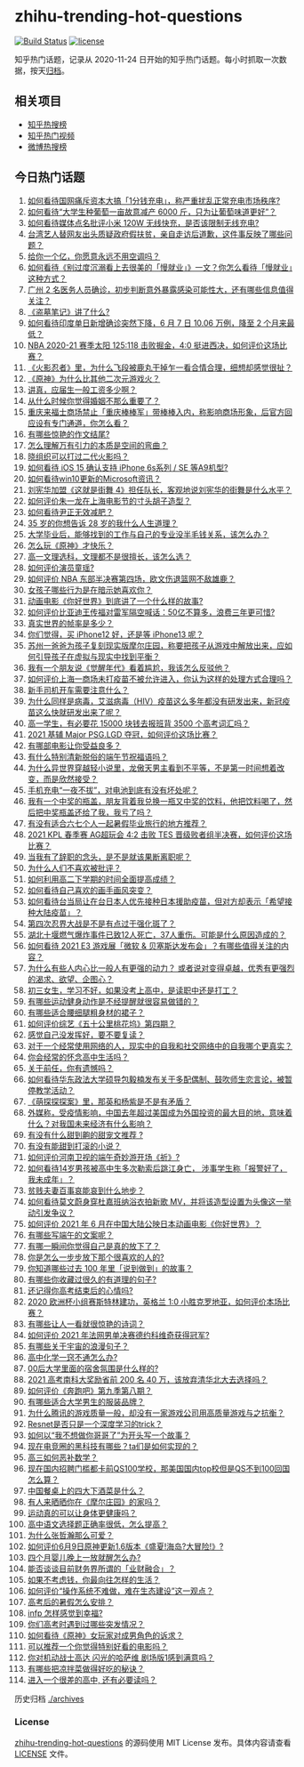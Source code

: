 # zhihu-trending-hot-questions

[![Build Status](https://github.com/justjavac/zhihu-trending-hot-questions/workflows/ci/badge.svg?branch=master)](https://github.com/justjavac/zhihu-trending-hot-questions/actions)
[![license](https://img.shields.io/github/license/justjavac/zhihu-trending-hot-questions)](https://github.com/justjavac/zhihu-trending-hot-questions/blob/master/LICENSE)

知乎热门话题，记录从 2020-11-24 日开始的知乎热门话题。每小时抓取一次数据，按天[归档](./archives)。

## 相关项目

- [知乎热搜榜](https://github.com/justjavac/zhihu-trending-top-search)
- [知乎热门视频](https://github.com/justjavac/zhihu-trending-hot-video)
- [微博热搜榜](https://github.com/justjavac/weibo-trending-hot-search)

## 今日热门话题

<!-- BEGIN -->
<!-- 最后更新时间 Mon Jun 14 2021 15:09:26 GMT+0800 (China Standard Time) -->

1. [如何看待国网痛斥资本大搞「1分钱充电」，称严重扰乱正常充电市场秩序?](https://www.zhihu.com/question/464766118)
2. [如何看待“大学生种葡萄一亩故意减产 6000
   斤，只为让葡萄味道更好”？](https://www.zhihu.com/question/464455061)
3. [如何看待媒体点名批评小米 120W 无线快充，是否该限制无线充电?](https://www.zhihu.com/question/464750035)
4. [台湾艺人替网友出头质疑政府假扶贫，亲自走访后道歉，这件事反映了哪些问题？](https://www.zhihu.com/question/464604915)
5. [给你一个亿，你愿意永远不用空调吗？](https://www.zhihu.com/question/461752259)
6. [如何看待《别过度沉溺看上去很美的「慢就业」》一文？你怎么看待「慢就业」这种方式？](https://www.zhihu.com/question/464448399)
7. [广州 2
   名医务人员确诊，初步判断意外暴露感染可能性大，还有哪些信息值得关注？](https://www.zhihu.com/question/464902327)
8. [《盗墓笔记》讲了什么?](https://www.zhihu.com/question/32090742)
9. [如何看待印度单日新增确诊突然下降，6 月 7 日 10.06 万例，降至 2
   个月来最低？](https://www.zhihu.com/question/464053148)
10. [NBA 2020-21 赛季太阳 125:118 击败掘金，4:0
    挺进西决，如何评价这场比赛？](https://www.zhihu.com/question/464894466)
11. [《火影忍者》里，为什么飞段被鹿丸干掉乍一看合情合理，细想却感觉很扯？](https://www.zhihu.com/question/459621987)
12. [《原神》为什么比其他二次元游戏火？](https://www.zhihu.com/question/463779591)
13. [讲真，应届生一般工资多少啊？](https://www.zhihu.com/question/58570383)
14. [从什么时候你觉得婚姻不那么重要了？](https://www.zhihu.com/question/454383382)
15. [重庆来福士商场禁止「重庆棒棒军」带棒棒入内，称影响商场形象，后官方回应设有专门通道，你怎么看？](https://www.zhihu.com/question/464277644)
16. [有哪些惊艳的作文结尾?](https://www.zhihu.com/question/369181074)
17. [怎么理解万有引力的本质是空间的弯曲？](https://www.zhihu.com/question/330796123)
18. [晓组织可以打过二代火影吗？](https://www.zhihu.com/question/462986796)
19. [如何看待 iOS 15 确认支持 iPhone 6s系列 / SE
    等A9机型?](https://www.zhihu.com/question/463795738)
20. [如何看待win10更新的Microsoft资讯？](https://www.zhihu.com/question/464120290)
21. [刘宪华加盟《这就是街舞
    4》担任队长，客观地说刘宪华的街舞是什么水平？](https://www.zhihu.com/question/464486529)
22. [如何评价朱一龙在上海电影节的寸头胡子造型？](https://www.zhihu.com/question/464613394)
23. [如何看待尹正无效减肥？](https://www.zhihu.com/question/464743137)
24. [35 岁的你想告诉 28 岁的我什么人生道理？](https://www.zhihu.com/question/345832687)
25. [大学毕业后，能够找到的工作与自己的专业没半毛钱关系，该怎么办？](https://www.zhihu.com/question/453483009)
26. [怎么玩《原神》才快乐？](https://www.zhihu.com/question/458800508)
27. [高一文理选科，文理都不是很擅长，该怎么选？](https://www.zhihu.com/question/463506260)
28. [如何评价演员童瑶?](https://www.zhihu.com/question/374564039)
29. [如何评价 NBA 东部半决赛第四场，欧文伤退篮网不敌雄鹿？](https://www.zhihu.com/question/464891369)
30. [女孩子哪些行为是在暗示她喜欢你？](https://www.zhihu.com/question/457449556)
31. [动画电影《你好世界》到底讲了一个什么样的故事?](https://www.zhihu.com/question/464262833)
32. [如何评价比亚迪王传福对雷军隔空喊话：50亿不算多，浪费三年更可惜?](https://www.zhihu.com/question/464298292)
33. [真实世界的帧率是多少？](https://www.zhihu.com/question/463432278)
34. [你们觉得，买 iPhone12 好，还是等 iPhone13
    呢？](https://www.zhihu.com/question/426253380)
35. [苏州一爸爸为孩子复刻现实版摩尔庄园，称要把孩子从游戏中解放出来，应如何引导孩子在虚拟与现实中找到平衡？](https://www.zhihu.com/question/464491170)
36. [我有一个朋友说《觉醒年代》看着尴尬，我该怎么反驳他？](https://www.zhihu.com/question/451585351)
37. [如何评价上海一商场未打疫苗不被允许进入，你认为这样的处理方式合理吗？](https://www.zhihu.com/question/463818396)
38. [新手司机开车需要注意什么？](https://www.zhihu.com/question/418373990)
39. [为什么同样是病毒，艾滋病毒（HIV）疫苗这么多年都没有研发出来，新冠疫苗这么快就研发出来了呢？](https://www.zhihu.com/question/464293186)
40. [高一学生，有必要花 15000 块钱去报班背 3500
    个高考词汇吗？](https://www.zhihu.com/question/460422473)
41. [2021 基辅 Major PSG.LGD
    夺冠，如何评价这场比赛？](https://www.zhihu.com/question/464892135)
42. [有哪部电影让你受益良多？](https://www.zhihu.com/question/303835412)
43. [有什么特别清新脱俗的端午节祝福语吗？](https://www.zhihu.com/question/281359595)
44. [为什么异世界穿越轻小说里，龙傲天男主看到不平等，不是第一时间想着改变，而是欣然接受？](https://www.zhihu.com/question/464353705)
45. [手机充电“一夜不拔”，对电池到底有没有坏处呢？](https://www.zhihu.com/question/351666337)
46. [我有一个中奖的瓶盖，朋友背着我兑换一瓶又中奖的饮料，他把饮料喝了，然后把中奖瓶盖还给了我，我亏了吗？](https://www.zhihu.com/question/459981000)
47. [有没有适合六七个人一起暑假毕业旅行的地方推荐？](https://www.zhihu.com/question/460217937)
48. [2021 KPL 春季赛 AG超玩会 4:2 击败 TES
    晋级败者组半决赛，如何评价这场比赛？](https://www.zhihu.com/question/464861706)
49. [当我有了辞职的念头，是不是就该果断离职呢？](https://www.zhihu.com/question/399873490)
50. [为什么人们不喜欢被批评？](https://www.zhihu.com/question/22987136)
51. [如何利用高二下学期的时间全面提高成绩？](https://www.zhihu.com/question/313416625)
52. [如何看待自己喜欢的画手画风突变？](https://www.zhihu.com/question/307511431)
53. [如何看待台当局让在台日本人优先接种日本援助疫苗，但对方却表示「希望接种大陆疫苗」？](https://www.zhihu.com/question/464492676)
54. [第四次忍界大战是不是有点过于强化斑了？](https://www.zhihu.com/question/463167494)
55. [湖北十堰燃气爆炸事件已致12人死亡，37人重伤。可能是什么原因造成的？](https://www.zhihu.com/question/464751425)
56. [如何看待 2021 E3 游戏展「微软 &
    贝塞斯达发布会」？有哪些值得关注的内容？](https://www.zhihu.com/question/464870968)
57. [为什么有些人内心比一般人有更强的动力？
    或者说对变得卓越，优秀有更强烈的渴求、欲望、企图心？](https://www.zhihu.com/question/19670723)
58. [初三女生，学习不好，如果没考上高中，是读职中还是打工？](https://www.zhihu.com/question/458989163)
59. [有哪些运动健身动作是不经提醒就很容易做错的？](https://www.zhihu.com/question/270921440)
60. [有哪些适合腰细腿粗身材的裙子？](https://www.zhihu.com/question/451854465)
61. [如何评价综艺《五十公里桃花坞》第四期？](https://www.zhihu.com/question/464676192)
62. [感觉自己没发挥好，要不要复读？](https://www.zhihu.com/question/464121867)
63. [对于一个经常使用网络的人，现实中的自我和社交网络中的自我哪个更真实？](https://www.zhihu.com/question/22669483)
64. [你会经常的怀念高中生活吗？](https://www.zhihu.com/question/430748904)
65. [关于前任，你有遗憾吗？](https://www.zhihu.com/question/458229866)
66. [如何看待华东政法大学硕导包毅楠发布关于多配偶制、鼓吹师生恋言论，被暂停教学活动？](https://www.zhihu.com/question/463918672)
67. [《萌探探探案》里，那英和杨紫是不是有矛盾？](https://www.zhihu.com/question/464554526)
68. [外媒称，受疫情影响，中国去年超过美国成为外国投资的最大目的地，意味着什么？对我国未来经济有什么影响？](https://www.zhihu.com/question/457880259)
69. [有没有什么甜到齁的甜宠文推荐 ?](https://www.zhihu.com/question/362988648)
70. [有没有能甜到打滚的小说？](https://www.zhihu.com/question/440275476)
71. [如何评价河南卫视的端午奇妙游开场《祈》?](https://www.zhihu.com/question/464708590)
72. [如何看待14岁男孩被高中生多次勒索后跳江身亡，
    涉事学生称「报警好了，我未成年」？](https://www.zhihu.com/question/464277122)
73. [贫贱夫妻百事哀能哀到什么地步？](https://www.zhihu.com/question/363473759)
74. [如何看待莫文蔚身穿杜嘉班纳浴衣拍新歌
    MV，并将该造型设置为头像这一举动引发争议？](https://www.zhihu.com/question/464608586)
75. [如何评价 2021 年 6
    月在中国大陆公映日本动画电影《你好世界》？](https://www.zhihu.com/question/462217412)
76. [有哪些写端午的文案呢？](https://www.zhihu.com/question/464227774)
77. [有哪一瞬间你觉得自己是真的放下了？](https://www.zhihu.com/question/462689698)
78. [你是怎么一步步放下那个很喜欢的人的?](https://www.zhihu.com/question/462214825)
79. [你知道哪些过去 100 年里「说到做到」的故事？](https://www.zhihu.com/question/464242642)
80. [有哪些你收藏过很久的有道理的句子?](https://www.zhihu.com/question/458504321)
81. [还记得你高考结束后的心情吗?](https://www.zhihu.com/question/464556915)
82. [2020 欧洲杯小组赛斯特林建功，英格兰 1:0
    小胜克罗地亚，如何评价本场比赛？](https://www.zhihu.com/question/464785707)
83. [有哪些让人一看就很惊艳的诗词？](https://www.zhihu.com/question/458249179)
84. [如何评价 2021 年法网男单决赛德约科维奇获得冠军?](https://www.zhihu.com/question/464882084)
85. [有哪些关于宇宙的浪漫句子？](https://www.zhihu.com/question/441262929)
86. [高中化学一窍不通怎么办?](https://www.zhihu.com/question/352785195)
87. [00后大学里面的宿舍氛围是什么样的?](https://www.zhihu.com/question/464374285)
88. [2021 高考南科大奖励省前 200 名 40
    万，该放弃清华北大去选择吗？](https://www.zhihu.com/question/464200988)
89. [如何评价《奔跑吧》第九季第八期？](https://www.zhihu.com/question/464526784)
90. [有哪些适合大学男生的服装品牌？](https://www.zhihu.com/question/282681681)
91. [为什么腾讯的游戏质量一般，却没有一家游戏公司用高质量游戏与之抗衡？](https://www.zhihu.com/question/437231835)
92. [Resnet是否只是一个深度学习的trick？](https://www.zhihu.com/question/459892388)
93. [如何以“我不想做你哥哥了”为开头写一个故事？](https://www.zhihu.com/question/450075897)
94. [现在电竞圈的黑科技有哪些？ta们是如何实现的？](https://www.zhihu.com/question/464083941)
95. [高三如何恶补数学？](https://www.zhihu.com/question/27285776)
96. [现在国内招聘门槛都卡前QS100学校，那美国国内top校但是QS不到100回国怎么算？](https://www.zhihu.com/question/463057342)
97. [中国餐桌上的四大下酒菜是什么？](https://www.zhihu.com/question/462205949)
98. [有人来晒晒你在《摩尔庄园》的家吗？](https://www.zhihu.com/question/463512086)
99. [运动真的可以让身体更健康吗？](https://www.zhihu.com/question/453841541)
100. [高中语文选择题正确率很低，怎么提高？](https://www.zhihu.com/question/268757871)
101. [为什么张哲瀚那么可爱？](https://www.zhihu.com/question/457147181)
102. [如何评价6月9日原神更新1.6版本《盛夏!海岛?大冒险!》?](https://www.zhihu.com/question/464000878)
103. [四个月婴儿晚上一放就醒怎么办?](https://www.zhihu.com/question/434473712)
104. [能否谈谈目前财务界所谓的「业财融合」？](https://www.zhihu.com/question/276174221)
105. [如果不考虑钱，你最向往怎样的生活？](https://www.zhihu.com/question/463878603)
106. [如何评价“操作系统不难做，难在生态建设”这一观点？](https://www.zhihu.com/question/464418369)
107. [高考后的暑假怎么安排？](https://www.zhihu.com/question/398637488)
108. [infp 怎样感觉到幸福?](https://www.zhihu.com/question/462853839)
109. [你们高考时遇到过哪些突发情况？](https://www.zhihu.com/question/284637836)
110. [如何看待《原神》女玩家对成男角色的诉求？](https://www.zhihu.com/question/464253913)
111. [可以推荐一个你觉得特别好看的电影吗？](https://www.zhihu.com/question/460500917)
112. [你对机动战士高达 闪光的哈萨维 剧场版1感到满意吗？](https://www.zhihu.com/question/464485964)
113. [有哪些把凉拌菜做得好吃的秘诀？](https://www.zhihu.com/question/327948969)
114. [进入一个很差的高中, 还有必要读吗？](https://www.zhihu.com/question/463427251)

<!-- END -->

历史归档 [./archives](./archives)

### License

[zhihu-trending-hot-questions](https://github.com/justjavac/zhihu-trending-hot-questions)
的源码使用 MIT License 发布。具体内容请查看 [LICENSE](./LICENSE) 文件。

